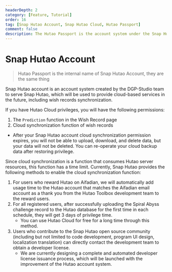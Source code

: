 ```yaml
---
headerDepth: 2
category: [Feature, Tutorial]
order: 16
tag: [Snap Hutao Account, Snap Hutao Cloud, Hutao Passport]
comment: false
description: The Hutao Passport is the account system under the Snap Hutao project, which allows players to log in to the Hutao Cloud system and access benefits.
---
```


# Snap Hutao Account

> Hutao Passport is the internal name of Snap Hutao Account, they are the same thing

Snap Hutao account is an account system created by the DGP-Studio team to serve Snap Hutao, which will be used to provide cloud-based services in the future, including wish records synchronization.

If you have Hutao Cloud privileges, you will have the following permissions:

1. The `Prediction` function in the Wish Record page
2. Cloud synchronization function of wish records

- After your Snap Hutao account cloud synchronization permission expires, you will not be able to upload, download, and delete data, but your data will not be deleted. You can re-operate your cloud backup data after restoring privilege.

Since cloud synchronization is a function that consumes Hutao server resources, this function has a time limit. Currently, Snap Hutao provides the following methods to enable the cloud synchronization function:

1. For users who reward Hutao on Aifadian, we will automatically add usage time to the Hutao account that matches the Aifadian email account as a thank you from the Hutao Toolbox development team to the reward users.
2. For all registered users, after successfully uploading the Spiral Abyss challenge record to the Hutao database for the first time in each schedule, they will get 3 days of privilege time.
   - You can use Hutao Cloud for free for a long time through this method.
3. Users who contribute to the Snap Hutao open source community (including but not limited to code development, program UI design, localization translation) can directly contact the development team to obtain a developer license.
   - We are currently designing a complete and automated developer license issuance process, which will be launched with the improvement of the Hutao account system.
